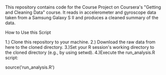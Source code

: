 
This repository contains code for the Course Project on Coursera's "Getting and Cleaning Data" course. It reads in accelerometer and gyroscope data taken from a Samsung Galaxy S II and produces a cleaned summary of the data.

How to Use this Script

1.) Clone this repository to your machine.
2.) Download the raw data from here to the cloned directory.
3.)Set your R session's working directory to the cloned directory (e.g., by using setwd).
4.)Execute the run_analysis.R script:

source('run_analysis.R')

